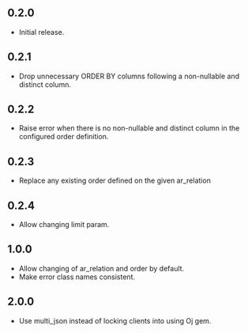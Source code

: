 ## 0.2.0
- Initial release.

## 0.2.1
- Drop unnecessary ORDER BY columns following a non-nullable and distinct column.

## 0.2.2
- Raise error when there is no non-nullable and distinct column in the configured order definition.

## 0.2.3
- Replace any existing order defined on the given ar_relation

## 0.2.4
- Allow changing limit param.

## 1.0.0
- Allow changing of ar_relation and order by default.
- Make error class names consistent.

## 2.0.0
- Use multi_json instead of locking clients into using Oj gem.